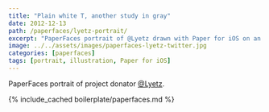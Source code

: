 ```yaml
---
title: "Plain white T, another study in gray"
date: 2012-12-13
path: /paperfaces/lyetz-portrait/
excerpt: "PaperFaces portrait of @Lyetz drawn with Paper for iOS on an iPad."
image: ../../assets/images/paperfaces-lyetz-twitter.jpg
categories: [paperfaces]
tags: [portrait, illustration, Paper for iOS]
---
```


PaperFaces portrait of project donator [@Lyetz](https://twitter.com/Lyetz).

{% include_cached boilerplate/paperfaces.md %}
